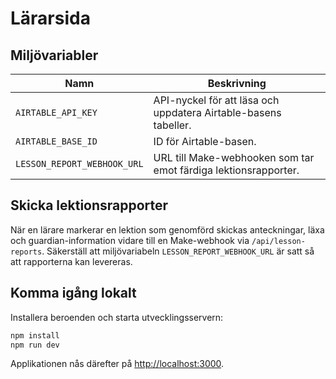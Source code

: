 # Lärarsida

## Miljövariabler

| Namn | Beskrivning |
| --- | --- |
| `AIRTABLE_API_KEY` | API-nyckel för att läsa och uppdatera Airtable-basens tabeller. |
| `AIRTABLE_BASE_ID` | ID för Airtable-basen. |
| `LESSON_REPORT_WEBHOOK_URL` | URL till Make-webhooken som tar emot färdiga lektionsrapporter. |

## Skicka lektionsrapporter

När en lärare markerar en lektion som genomförd skickas anteckningar, läxa och guardian-information vidare till en Make-webhook via `/api/lesson-reports`. Säkerställ att miljövariabeln `LESSON_REPORT_WEBHOOK_URL` är satt så att rapporterna kan levereras.

## Komma igång lokalt

Installera beroenden och starta utvecklingsservern:

```bash
npm install
npm run dev
```

Applikationen nås därefter på [http://localhost:3000](http://localhost:3000).
